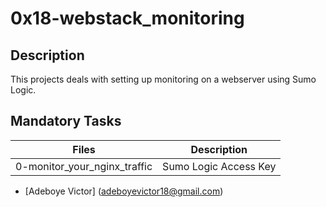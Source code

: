 # 0x18-webstack_monitoring
## Description
This projects deals with setting up monitoring on a webserver using Sumo Logic.

## Mandatory Tasks

| Files | Description |
| ----- | ----------- |
| 0-monitor_your_nginx_traffic | Sumo Logic Access Key |

- [Adeboye Victor] (adeboyevictor18@gmail.com)
